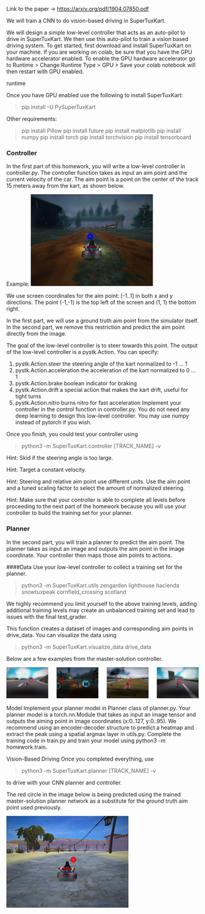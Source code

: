 Link to the paper -> https://arxiv.org/pdf/1904.07850.pdf

We will train a CNN to do vision-based driving in SuperTuxKart.

We will design a simple low-level controller that acts as an auto-pilot to drive in SuperTuxKart. We then use this auto-pilot to train a vision based driving system. To get started, first download and install SuperTuxKart on your machine. If you are working on colab, be sure that you have the GPU hardware accelerator enabled. To enable the GPU hardware accelerator go to Runtime > Change Runtime Type > GPU > Save your colab notebook will then restart with GPU enabled.

runtime

Once you have GPU enabled use the following to install SuperTuxKart:
 > pip install -U PySuperTuxKart

Other requirements:
> pip install Pillow
> pip install future
> pip install matplotlib
> pip install numpy
> pip install torch
> pip install torchvision
> pip install tensorboard


### Controller
In the first part of this homework, you will write a low-level controller in controller.py. The controller function takes as input an aim point and the current velocity of the car. The aim point is a point on the center of the track 15 meters away from the kart, as shown below.

Example: 
![Example](https://github.com/anki08/CV_Project/blob/main/SuperTuxKart/controller.png )

We use screen coordinates for the aim point: [-1..1] in both x and y directions. The point (-1,-1) is the top left of the screen and (1, 1) the bottom right.

In the first part, we will use a ground truth aim point from the simulator itself. In the second part, we remove this restriction and predict the aim point directly from the image.

The goal of the low-level controller is to steer towards this point. The output of the low-level controller is a pystk.Action. You can specify:

1. pystk.Action.steer the steering angle of the kart normalized to -1 … 1
2. pystk.Action.acceleration the acceleration of the kart normalized to 0 … 1
3. pystk.Action.brake boolean indicator for braking
4. pystk.Action.drift a special action that makes the kart drift, useful for tight turns
5. pystk.Action.nitro burns nitro for fast acceleration
Implement your controller in the control function in controller.py. You do not need any deep learning to design this low-level controller. You may use numpy instead of pytorch if you wish.

Once you finish, you could test your controller using
> python3 -m SuperTuxKart.controller [TRACK_NAME] -v

Hint: Skid if the steering angle is too large.

Hint: Target a constant velocity.

Hint: Steering and relative aim point use different units. Use the aim point and a tuned scaling factor to select the amount of normalized steering.

Hint: Make sure that your controller is able to complete all levels before proceeding to the next part of the homework because you will use your controller to build the training set for your planner.


### Planner

In the second part, you will train a planner to predict the aim point. The planner takes as input an image and outputs the aim point in the image coordinate. Your controller then maps those aim points to actions.

####Data
Use your low-level controller to collect a training set for the planner.

> python3 -m SuperTuxKart.utils zengarden lighthouse hacienda snowtuxpeak cornfield_crossing scotland

We highly recommend you limit yourself to the above training levels, adding additional training levels may create an unbalanced training set and lead to issues with the final test_grader.

This function creates a dataset of images and corresponding aim points in drive_data. You can visualize the data using

>python3 -m SuperTuxKart.visualize_data drive_data
> 
Below are a few examples from the master-solution controller.

![Example](https://github.com/anki08/CV_Project/blob/main/SuperTuxKart/data.png )


Model
Implement your planner model in Planner class of planner.py. Your planner model is a torch.nn.Module that takes as input an image tensor and outputs the aiming point in image coordinates (x:0..127, y:0..95). We recommend using an encoder-decoder structure to predict a heatmap and extract the peak using a spatial argmax layer in utils.py. Complete the training code in train.py and train your model using python3 -m homework.train.

Vision-Based Driving
Once you completed everything, use

>python3 -m SuperTuxKart.planner [TRACK_NAME] -v

to drive with your CNN planner and controller.

The red circle in the image below is being predicted using the trained master-solution planner network as a substitute for the ground truth aim point used previously.

![Example](https://github.com/anki08/CV_Project/blob/main/SuperTuxKart/planner.png )
